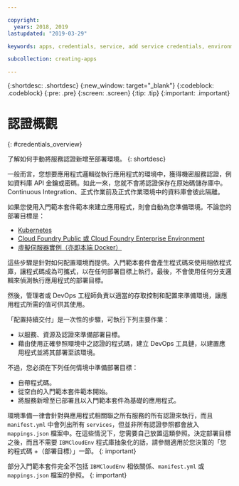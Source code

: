 ```yaml
---

copyright:
  years: 2018, 2019
lastupdated: "2019-03-29"

keywords: apps, credentials, service, add service credentials, environment, deployment

subcollection: creating-apps

---
```


{:shortdesc: .shortdesc}
{:new_window: target="_blank"}
{:codeblock: .codeblock}
{:pre: .pre}
{:screen: .screen}
{:tip: .tip}
{:important: .important}

# 認證概觀
{: #credentials_overview}

了解如何手動將服務認證新增至部署環境。
{: shortdesc}

<!-- After PUP: Maybe provide links to the credentials section of the programming guides, such as https://cloud.ibm.com/docs/swift/cloudnative/configuration.html#configuration-->

一般而言，您想要應用程式邏輯從執行應用程式的環境中，獲得機密服務認證，例如資料庫 API 金鑰或密碼。如此一來，您就不會將認證保存在原始碼儲存庫中。Continuous Integration、正式作業前及正式作業環境中的資料庫會彼此隔離。

如果您使用入門範本套件範本來建立應用程式，則會自動為您準備環境。不論您的部署目標是：
  * [Kubernetes](/docs/apps?topic=creating-apps-add-credentials-kube)
  * [Cloud Foundry Public 或 Cloud Foundry Enterprise Environment](/docs/apps?topic=creating-apps-add-credentials-cf)
  * [虛擬伺服器實例（亦即本端 Docker）](/docs/apps?topic=creating-apps-add-credentials-vsi)
  
這些步驟是針對如何配置環境而提供。入門範本套件會產生程式碼來使用相依程式庫，讓程式碼成為可攜式，以在任何部署目標上執行。最後，不會使用任何分支邏輯來偵測執行應用程式的部署目標。

然後，管理者或 DevOps 工程師負責以適當的存取控制和配置來準備環境，讓應用程式所需的值可供其使用。

「配置持續交付」是一次性的步驟，可執行下列主要作業：
 * 以服務、資源及認證來準備部署目標。
 * 藉由使用正確參照環境中之認證的程式碼，建立 DevOps 工具鏈，以建置應用程式並將其部署至該環境。

不過，您必須在下列任何情境中準備部署目標：
 * 自帶程式碼。
 * 從空白的入門範本套件範本開始。
 * 將服務新增至已部署且以入門範本套件為基礎的應用程式。

環境準備一律會針對與應用程式相關聯之所有服務的所有認證來執行，而且 `manifest.yml` 中會列出所有 `services`，但並非所有認證參照都會放入 `mappings.json` 檔案中。在這些情況下，您需要自己放置這類參照。決定部署目標之後，而且不需要 `IBMCloudEnv` 程式庫抽象化的話，請參閱適用於您決策的「您的程式碼 +（部署目標）」一節。
{: important}

部分入門範本套件完全不包括 `IBMCloudEnv` 相依關係、`manifest.yml` 或 `mappings.json` 檔案的參照。
{: important}
